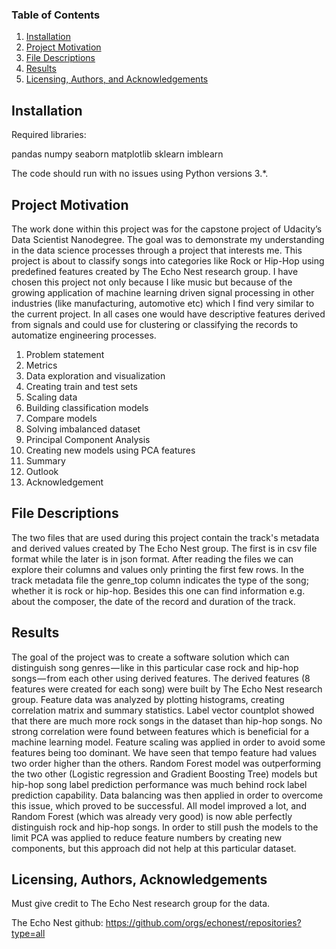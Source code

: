
### Table of Contents

1. [Installation](#installation)
2. [Project Motivation](#motivation)
3. [File Descriptions](#files)
4. [Results](#results)
5. [Licensing, Authors, and Acknowledgements](#licensing)

## Installation <a name="installation"></a>

Required libraries:

pandas
numpy
seaborn
matplotlib
sklearn
imblearn

The code should run with no issues using Python versions 3.*.

## Project Motivation<a name="motivation"></a>

The work done within this project was for the capstone project of Udacity’s Data Scientist Nanodegree. The goal was to demonstrate my understanding in the data science processes through a project that interests me. This project is about to classify songs into categories like Rock or Hip-Hop using predefined features created by The Echo Nest research group. I have chosen this project not only because I like music but because of the growing application of machine learning driven signal processing in other industries (like manufacturing, automotive etc) which I find very similar to the current project. In all cases one would have descriptive features derived from signals and could use for clustering or classifying the records to automatize engineering processes.

1. Problem statement
2. Metrics
3. Data exploration and visualization
4. Creating train and test sets
5. Scaling data
6. Building classification models
7. Compare models
8. Solving imbalanced dataset
9. Principal Component Analysis
10. Creating new models using PCA features
11. Summary
12. Outlook
13. Acknowledgement


## File Descriptions <a name="files"></a>

The two files that are used during this project contain the track's metadata and derived values created by The Echo Nest group. The first is in csv file format while the later is in json format. After reading the files we can explore their columns and values only printing the first few rows.
In the track metadata file the genre_top column indicates the type of the song; whether it is rock or hip-hop. Besides this one can find information e.g. about the composer, the date of the record and duration of the track.

## Results<a name="results"></a>

The goal of the project was to create a software solution which can distinguish song genres — like in this particular case rock and hip-hop songs — from each other using derived features.
The derived features (8 features were created for each song) were built by The Echo Nest research group.
Feature data was analyzed by plotting histograms, creating correlation matrix and summary statistics. Label vector countplot showed that there are much more rock songs in the dataset than hip-hop songs.
No strong correlation were found between features which is beneficial for a machine learning model.
Feature scaling was applied in order to avoid some features being too dominant. We have seen that tempo feature had values two order higher than the others.
Random Forest model was outperforming the two other (Logistic regression and Gradient Boosting Tree) models but hip-hop song label prediction performance was much behind rock label prediction capability.
Data balancing was then applied in order to overcome this issue, which proved to be successful. All model improved a lot, and Random Forest (which was already very good) is now able perfectly distinguish rock and hip-hop songs.
In order to still push the models to the limit PCA was applied to reduce feature numbers by creating new components, but this approach did not help at this particular dataset.


## Licensing, Authors, Acknowledgements<a name="licensing"></a>

Must give credit to The Echo Nest research group for the data.  

The Echo Nest github: https://github.com/orgs/echonest/repositories?type=all

